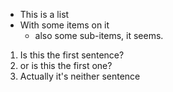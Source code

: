 - This is a list
- With some items on it
  - also some sub-items, it seems.

1. Is this the first sentence? 
2. or is this the first one?
3. Actually it's neither sentence
